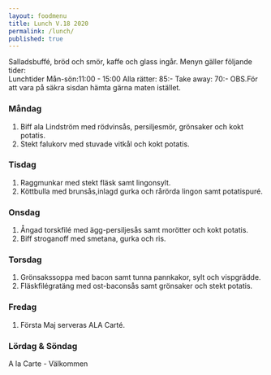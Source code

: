 ```yaml
---
layout: foodmenu
title: Lunch V.18 2020
permalink: /lunch/
published: true
---
```

Salladsbuffé, bröd och smör, kaffe och glass ingår.
Menyn gäller följande tider:  
Lunchtider  Mån-sön:11:00 - 15:00
Alla rätter: 85:- Take away: 70:-
OBS.För att vara på säkra sisdan hämta gärna maten istället.
                           

### Måndag
1. Biff ala Lindström med rödvinsås, persiljesmör, grönsaker och kokt potatis.
2. Stekt falukorv med stuvade vitkål och kokt potatis.

### Tisdag
1. Raggmunkar med stekt fläsk samt lingonsylt.
2. Köttbulla med brunsås,inlagd gurka och rårörda lingon samt potatispuré.

### Onsdag
1. Ångad torskfilé med ägg-persiljesås samt morötter och kokt potatis.
2. Biff  stroganoff med smetana, gurka och ris.

### Torsdag
1. Grönsakssoppa med bacon samt tunna pannkakor, sylt och vispgrädde. 
2. Fläskfilégratäng med ost-baconsås samt grönsaker och stekt potatis.

### Fredag
1. Första Maj serveras ALA Carté.
                                                                                                    
                   
### Lördag & Söndag
A la Carte - Välkommen
